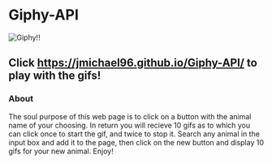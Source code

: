 # Giphy-API
![Giphy!!](https://media.giphy.com/media/13ByqbM0hgfN7y/giphy.gif)

## Click https://jmichael96.github.io/Giphy-API/ to play with the gifs!

### About 
  The soul purpose of this web page is to click on a button with the animal
  name of your choosing. In return you will recieve 10 gifs as to which you can
  click once to start the gif, and twice to stop it. Search any animal in the input box
  and add it to the page, then click on the new button and display 10 gifs for your new animal.
  Enjoy!

